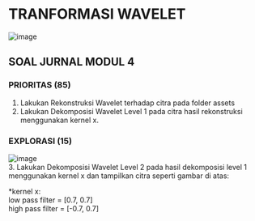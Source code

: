# TRANFORMASI WAVELET #
![image](https://user-images.githubusercontent.com/93898408/232104753-b0e0b52e-5e8d-488e-b552-ed4738b6f5a9.png)

## SOAL JURNAL MODUL 4 ##
### PRIORITAS (85) ###
1. Lakukan Rekonstruksi Wavelet terhadap citra pada folder assets
2. Lakukan Dekomposisi Wavelet Level 1 pada citra hasil rekonstruksi menggunakan kernel x.

### EXPLORASI (15) ###
![image](https://user-images.githubusercontent.com/93898408/232108785-8307f8b9-599f-4906-84c7-28b6f572f0b1.png) <br>
3. Lakukan Dekomposisi Wavelet Level 2 pada hasil dekomposisi level 1 menggunakan kernel x dan tampilkan citra seperti gambar di atas:


*kernel x: <br>
low pass filter = [0.7, 0.7] <br>
high pass filter = [-0.7, 0.7] <br>
